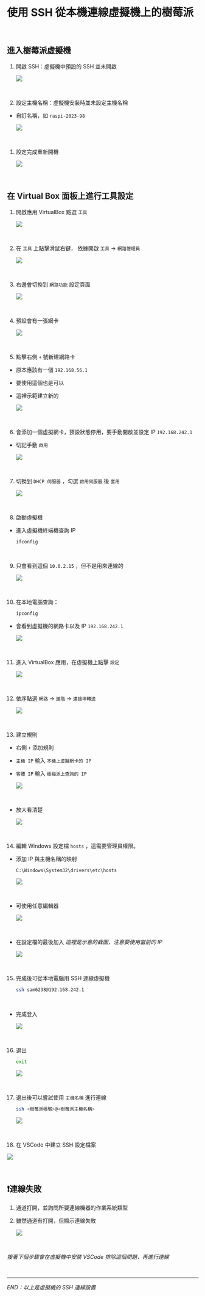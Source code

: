 # 使用 SSH 從本機連線虛擬機上的樹莓派

</br>

## 進入樹莓派虛擬機


1. 開啟 SSH：虛擬機中預設的 SSH 並未開啟
  
    ![](images/img_01.png)

</br>

2. 設定主機名稱：虛擬機安裝時並未設定主機名稱

- 自訂名稱，如 `raspi-2023-98`

    ![](images/img_02.png)

</br>

1. 設定完成重新開機

    ![](images/img_03.png)



</br>

## 在 Virtual Box 面板上進行工具設定

1. 開啟應用 VirtualBox 點選 `工具`

    ![](images/img_04.png)

</br>

2. 在 `工具` 上點擊滑鼠右鍵， 依據開啟 `工具` -> `網路管理員`

    ![](images/img_05.png)

</br>

3. 右邊會切換到 `網路功能` 設定頁面

    ![](images/img_06.png)

</br>

4. 預設會有一張網卡

    ![](images/img_07.png)

</br>

5. 點擊右側 `+` 號新建網路卡

- 原本應該有一個 `192.168.56.1`
- 要使用這個也是可以
- 這裡示範建立新的

    ![](images/img_08.png)

</br>

6. 會添加一個虛擬網卡，預設狀態停用，要手動開啟並設定 IP `192.168.242.1`

- 切記手動 `啟用`

    ![](images/img_09.png)

</br>

7. 切換到 `DHCP 伺服器` ，勾選 `啟用伺服器` 後 `套用`

    ![](images/img_10.png)

</br>

8. 啟動虛擬機

- 進入虛擬機終端機查詢 IP

    ```bash
    ifconfig
    ```

</br>

9. 只會看到這個 `10.0.2.15` ，但不是用來連線的

    ![](images/img_11.png)

</br>

10. 在本地電腦查詢：

    ```bash
    ipconfig
    ```

- 會看到虛擬機的網路卡以及 IP `192.168.242.1` 

    ![](images/img_12.png)

</br>

11. 進入 VirtualBox 應用，在虛擬機上點擊 `設定`

    ![](images/img_13.png)

</br>

12. 依序點選 `網路` -> `進階` -> `連接埠轉送`

    ![](images/img_14.png)

</br>

13. 建立規則

- 右側 `+` 添加規則
- `主機 IP` 輸入 `本機上虛擬網卡的 IP`
- `客體 IP` 輸入 `樹梅派上查詢的 IP`

  ![](images/img_15.png)

</br>

- 放大看清楚

  ![](images/img_16.png)

</br>

14. 編輯 Windows 設定檔 `hosts` ，這需要管理員權限。

- 添加 IP 與主機名稱的映射

    ```shell
    C:\Windows\System32\drivers\etc\hosts
    ```
 
  ![](images/img_17.png)

</br>

- 可使用任意編輯器
  
  ![](images/img_18.png)

</br>

- 在設定檔的最後加入
  *這裡是示意的截圖，注意要使用當前的 IP*

  ![](images/img_19.png)

</br>

15. 完成後可從本地電腦用 SSH 連線虛擬機

    ```bash
    ssh sam6238@192.168.242.1
    ```

</br>

- 完成登入

  ![](images/img_20.png)

</br>

16. 退出

    ```bash
    exit
    ```
    
    ![](images/img_21.png)

</br>

17. 退出後可以嘗試使用 `主機名稱` 進行連線
    
    ```bash
    ssh <樹莓派帳號>@<樹莓派主機名稱>
    ```
    
    ![](images/img_22.png)

</br>

18. 在 VSCode 中建立 SSH 設定檔案
  
  ![](images/img_23.png)

</br>


## ❗️連線失敗

1. 通道打開，並詢問所要連線機器的作業系統類型


2. 雖然通道有打開，但顯示連線失敗
  
    ![](images/img_24.png)
  
</br>

  *接著下個步驟會在虛擬機中安裝 VSCode 排除這個問題，再進行連線*

</br>

---

_END：以上是虛擬機的 SSH 連線設置_